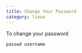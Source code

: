 ```yaml
---
title: Change Your Password
category: linux 
---
```


To change your password 

```
passwd username
```
